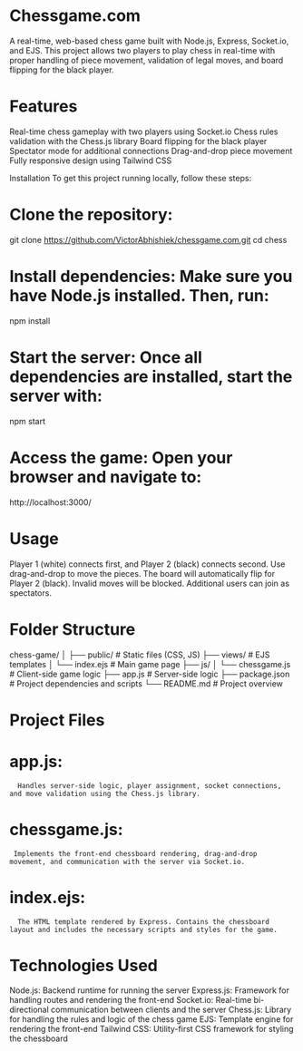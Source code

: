 # Chessgame.com
A real-time, web-based chess game built with Node.js, Express, Socket.io, and EJS. This project allows two players to play chess in real-time with proper handling of piece movement, validation of legal moves, and board flipping for the black player.

# Features
Real-time chess gameplay with two players using Socket.io
Chess rules validation with the Chess.js library
Board flipping for the black player
Spectator mode for additional connections
Drag-and-drop piece movement
Fully responsive design using Tailwind CSS

Installation
To get this project running locally, follow these steps:
# Clone the repository:
  git clone https://github.com/VictorAbhishiek/chessgame.com.git
  cd chess
# Install dependencies: Make sure you have Node.js installed. Then, run:
  npm install
# Start the server: Once all dependencies are installed, start the server with:
  npm start
# Access the game: Open your browser and navigate to:
  http://localhost:3000/

# Usage
  Player 1 (white) connects first, and Player 2 (black) connects second.
  Use drag-and-drop to move the pieces.
  The board will automatically flip for Player 2 (black).
  Invalid moves will be blocked.
  Additional users can join as spectators.

# Folder Structure
  chess-game/
│
├── public/               # Static files (CSS, JS)
├── views/                # EJS templates
│   └── index.ejs         # Main game page
├── js/
│   └── chessgame.js      # Client-side game logic
├── app.js                # Server-side logic
├── package.json          # Project dependencies and scripts
└── README.md             # Project overview

# Project Files
  # app.js:
      Handles server-side logic, player assignment, socket connections, and move validation using the Chess.js library.
  # chessgame.js:
     Implements the front-end chessboard rendering, drag-and-drop movement, and communication with the server via Socket.io.
  # index.ejs:
      The HTML template rendered by Express. Contains the chessboard layout and includes the necessary scripts and styles for the game.
  
# Technologies Used
Node.js: Backend runtime for running the server
Express.js: Framework for handling routes and rendering the front-end
Socket.io: Real-time bi-directional communication between clients and the server
Chess.js: Library for handling the rules and logic of the chess game
EJS: Template engine for rendering the front-end
Tailwind CSS: Utility-first CSS framework for styling the chessboard
